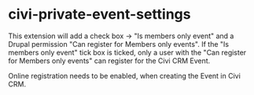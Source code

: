 civi-private-event-settings
===========================

This extension will add a check box -> "Is members only event" and a Drupal permission "Can register for Members only events". If the "Is members only event" tick box is ticked, only a user with the "Can register for Members only events" can register for the Civi CRM Event.

Online registration needs to be enabled, when creating the Event in Civi CRM.
